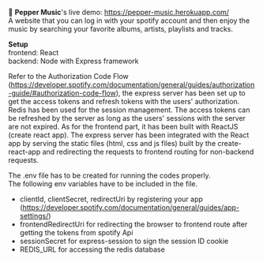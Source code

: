 :musical_note: <b>Pepper Music</b>'s live demo: https://pepper-music.herokuapp.com/ <br>
A website that you can log in with your spotify account and then enjoy the music by searching your favorite albums, artists, playlists and tracks.

<b>Setup <br></b>
frontend: React <br>
backend: Node with Express framework <br>

Refer to the Authorization Code Flow 
<br>
(https://developer.spotify.com/documentation/general/guides/authorization-guide/#authorization-code-flow),
the express server has been set up to get the access tokens and refresh tokens with the users' authorization. Redis has been used for the session management. The access tokens can be refreshed by the server as long as the users' sessions with the server are not expired. 
As for the frontend part, it has been built with ReactJS (create react app). The express server has been integrated with the React app by serving the static files (html, css and js files) built by the create-react-app and redirecting the requests to frontend routing for non-backend requests.

The .env file has to be created for running the codes properly. <br>
The following env variables have to be included in the file.
* clientId, clientSecret, redirectUri by registering your app <br> (https://developer.spotify.com/documentation/general/guides/app-settings/)
* frontendRedirectUri for redirecting the browser to frontend route after getting the tokens from spotify Api
* sessionSecret for express-session to sign the session ID cookie
* REDIS_URL for accessing the redis database
